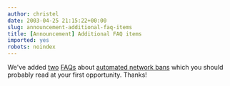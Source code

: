 ```yaml
---
author: christel
date: 2003-04-25 21:15:22+00:00
slug: announcement-additional-faq-items
title: [Announcement] Additional FAQ items
imported: yes
robots: noindex
---
```

We've added  [two](http://trumpnode.net/faq.shtml#drones) [FAQs](http://trumpnode.net/faq.shtml#practicaljoke)  about  [automated network bans](http://trumpnode.net/drones.shtml)  which you should probably read at your first opportunity.  Thanks!
